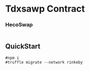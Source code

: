 # Tdxsawp Contract

### HecoSwap
```
```
## QuickStart

```
#npm i
#truffle migrate --network rinkeby
```
